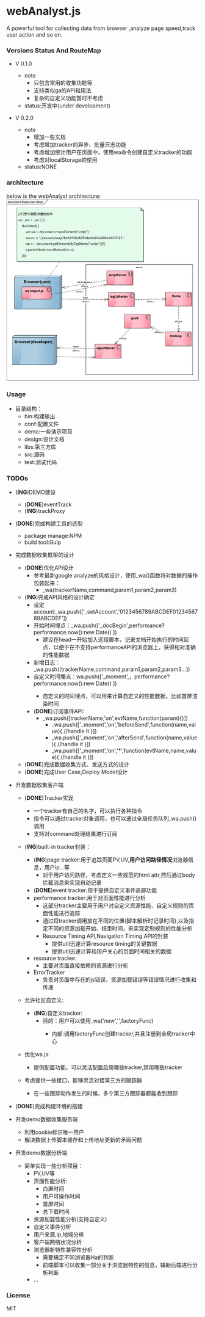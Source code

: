 # webAnalyst.js
A powerful tool for collecting data from browser ,analyze page speed,track user action and so on.


### Versions Status And RouteMap
* V 0.1.0
    * note
        * 只包含常用的收集功能等
        * 支持类似ga的API和用法
        * 复杂的自定义功能暂时不考虑
    * status:开发中(under development)
    
* V 0.2.0
    * note
        * 增加一些文档
        * 考虑增加tracker的异步、批量日志功能
        * 考虑增加统计用户在页面中，使用wa命令创建自定义tracker的功能
        * 考虑对localStorage的使用
    * status:NONE

### architecture
below is the webAnalyst architecture:
![webAnalyst architecture](design/arch.jpg)


### Usage

* 目录结构：
    * bin:构建输出
    * conf:配置文件
    * demo:一些演示项目
    * design:设计文档
    * libs:第三方库
    * src:源码
    * test:测试代码
    
    
### TODOs
* (**ING**)DEMO建设
    * (**DONE**)eventTrack
    * (**ING**)trackProxy


* (**DONE**)完成构建工具的选型
    * package manage:NPM
    * build tool:Gulp
    
    
* 完成数据收集框架的设计
    * (**DONE**)优化API设计
        * 参考最新google analyze的风格设计，使用_wa()函数将对数据的操作包装起来：
            * _wa(trackerName,command,param1,param2,param3)
    * (**ING**)完成API风格的设计确定
        * 设定account:_wa.push(['_setAccount','0123456789ABCDEF0123456789ABCDEF'])
        * 开始时间埋点：_wa.push(['_docBegin',performance?performance.now():new Date() ])
            * 建议在head一开始加入这段脚本，记录文档开始执行的时间起点，以便于在不支持performanceAPI的浏览器上，获得相对准确的性能数据
        * 新增日志：_wa.push([trackerName,command,param1,param2,param3...])
        * 自定义时间埋点：wa.push(['_moment',<name>，performance?performance.now():new Date() ])
            * 自定义的时间埋点，可以用来计算自定义的性能数据，比如首屏渲染时间
        * (**DONE**)订阅事件API:
            * _wa.push([trackerName,'on',evtName,function(param){}])
                * _wa.push(['_moment','on','beforeSend',function(name,value){ //handle it }])
                * _wa.push(['_moment','on','afterSend',function(name,value){ //handle it }])
                * _wa.push(['_moment','on','*',function(evtName,name,value){ //handle it }])
    * (**DONE**)完成数据收集方式、发送方式的设计
    * (**DONE**)完成User Case,Deploy Model设计
    
    
* 开发数据收集客户端
    * (**DONE**)Tracker实现
        * 一个tracker有自己的名字，可以执行各种指令
        * 指令可以通过tracker对象调用，也可以通过全局任务队列_wa.push()调用
        * 支持对command处理结果进行订阅
    * (**ING**)built-in tracker封装：
        * (**ING**)page tracker:用于追踪页面PV,UV,**用户访问路径情况**浏览器信息，用户ip...等
            * 对于用户访问路径，考虑定义一些规范的html attr,然后通过body拦截消息来实现自动记录
        * (**DONE**)event tracker:用于提供自定义事件追踪功能
        * performance tracker:用于对页面性能进行分析
            * 这部分tracker主要用于用户对自定义资源性能、自定义规则的页面性能进行追踪
            * 通过将tracker调用放在不同的位置(脚本解析时记录时间),以及指定不同的资源加载开始、结束时间，来实现定制规则的性能分析
            * Resource Timing API,Navigation Timing API的封装
                * 提供util迅速计算resource timing的关键数据
                * 提供util迅速计算和用户关心的页面时间相关的数据
        * resource tracker:
            * 主要对页面直接依赖的资源进行分析
        * ErrorTracker
            * 负责对页面中存在的js错误、资源加载错误等错误情况进行收集和传递
        
    * 允许社区自定义:
        * (**ING**)自定义tracker:
            * 目的：用户可以使用_wa('new','<trackerName>',factoryFunc)
                * 内部:调用factoryFunc创建tracker,并且注册到全局tracker中心
    * 优化wa.js:
        * 提供配置功能，可以灵活配置启用哪些tracker,禁用哪些tracker
    * 考虑提供一些接口，能够灵活对接第三方的跟踪器
        * 在一些跟踪动作发生的时候，多个第三方跟踪器都能收到跟踪

* (**DONE**)完成构建环境的搭建

* 开发demo数据收集服务端
    * 利用cookie标识唯一用户
    * 解决数据上传脚本缓存和上传地址更新的矛盾问题
    
    
* 开发demo数据分析端
    * 简单实现一些分析项目：
        * PV,UV等
        * 页面性能分析:
            * 白屏时间
            * 用户可操作时间
            * 首屏时间
            * 总下载时间
        * 资源加载性能分析(支持自定义)
        * 自定义事件分析
        * 用户来源,ip,地域分析
        * 客户端网络状况分析
        * 浏览器新特性兼容性分析
            * 需要搞定不同浏览器Ha的判断
            * 前端脚本可以收集一部分关于浏览器特性的信息，辅助后端进行分析判断
        * ...



### License
MIT